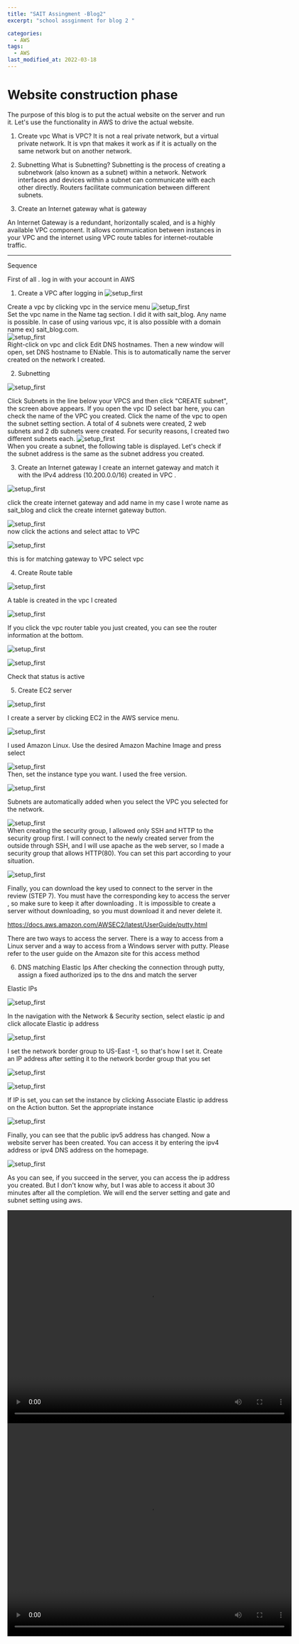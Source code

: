 ```yaml
---
title: "SAIT Assingment -Blog2"
excerpt: "school assginment for blog 2 "

categories:
  - AWS
tags:
  - AWS
last_modified_at: 2022-03-18
---
```


# Website construction phase

The purpose of this blog is to put the actual website on the server and run it. Let's use the functionality in AWS to drive the actual website.



1. Create vpc
     What is VPC?
  It is not a real private network, but a virtual private network.
It is vpn that makes it work as if it is actually on the same network but on another network.

2. Subnetting
     What is Subnetting?
Subnetting is the process of creating a subnetwork (also known as a subnet) within a network. Network interfaces and devices within a subnet can communicate with each other directly. Routers facilitate communication between different subnets.

3. Create an Internet gateway
  what is gateway

  An Internet Gateway is a redundant, horizontally scaled, and is a highly available VPC component. It allows communication between instances in your VPC and the internet using VPC route tables for internet-routable traffic.





---------------------------------------------------------------------------------------
Sequence

First of all . log in with your account in AWS




1. Create a VPC after logging in
  ![setup_first](/image/AWS_blog_2/vpc_1.png)  

Create a vpc by clicking vpc in the service menu
    ![setup_first](/image/AWS_blog_2/vpc_2.png)  
 Set the vpc name in the Name tag section. I did it with sait_blog. Any name is possible. In case of using various vpc, it is also possible with a domain name ex) sait_blog.com.  
   ![setup_first](/image/AWS_blog_2/vpc_3.png)  
Right-click on vpc and click Edit DNS hostnames.
Then a new window will open, set DNS hostname to ENable.
This is to automatically name the server created on the network I created.

2. Subnetting

![setup_first](/image/AWS_blog_2/subnet1.png)  

Click Subnets in the line below your VPCS and then click "CREATE subnet", the screen above appears. If you open the vpc ID select bar here, you can check the name of the VPC you created. Click the name of the vpc to open the subnet setting section. A total of 4 subnets were created, 2 web subnets and 2 db subnets were created. For security reasons, I created two different subnets each.
![setup_first](/image/AWS_blog_2/subnet2.png)  
When you create a subnet, the following table is displayed. Let's check if the subnet address is the same as the subnet address you created.


3. Create an Internet gateway
I  create an internet gateway and match it with the IPv4 address (10.200.0.0/16) created in VPC .

![setup_first](/image/AWS_blog_2/gateway1.png) 

click  the create internet gateway and add name 
in my case I wrote name as sait_blog  and click the create internet gateway button.

![setup_first](/image/AWS_blog_2/gateway2.png)  
now click the actions and select attac to VPC

![setup_first](/image/AWS_blog_2/gateway3.png)  

this is for matching gateway to VPC
select vpc 

4. Create Route table

![setup_first](/image/AWS_blog_2/route1.png)  

A table is created in the vpc I created


![setup_first](/image/AWS_blog_2/route2.png) 

If you click the vpc router table you just created, you can see the router information at the bottom.


![setup_first](/image/AWS_blog_2/route3.png)  

![setup_first](/image/AWS_blog_2/route5.png)  

Check that status is active


5. Create EC2 server 


![setup_first](/image/AWS_blog_2/Ec2.png) 


I create a server by clicking EC2 in the AWS service menu.



 ![setup_first](/image/AWS_blog_2/Ec2_2.png)  

I used Amazon Linux. Use the desired Amazon Machine Image and press select

![setup_first](/image/AWS_blog_2/Ec2_3.png)  
Then, set the instance type you want. I used the free version.


![setup_first](/image/AWS_blog_2/Ec2_4.png)  

Subnets are automatically added when you select the VPC you selected for the network.



![setup_first](/image/AWS_blog_2/Ec2_5.png)  
When creating the security group, I allowed only SSH and HTTP to the security group first. I will connect to the newly created server from the outside through SSH, and I will use apache as the web server, so I made a security group that allows HTTP(80). You can set this part according to your situation.


![setup_first](/image/AWS_blog_2/Ec2_6.png)  

Finally, you can download the key used to connect to the server in the review (STEP 7). You must have the corresponding key to access the server , so make sure to keep it after downloading . It is impossible to create a server without downloading, so you must download it and never delete it.



https://docs.aws.amazon.com/AWSEC2/latest/UserGuide/putty.html

There are two ways to access the server. There is a way to access from a Linux server and a way to access from a Windows server with putty. Please refer to the user guide on the Amazon site for this access method


6. DNS matching Elastic Ips
After checking the connection through putty, assign a fixed authorized ips to the dns and match the server

Elastic IPs



![setup_first](/image/AWS_blog_2/ips_1.png)  

In the navigation with the Network & Security section, select elastic ip and click allocate Elastic ip address

![setup_first](/image/AWS_blog_2/ips_2.png)  

I set the network border group to US-East -1, so that's how I set it. Create an IP address after setting it to the network border group that you set

![setup_first](/image/AWS_blog_2/ips_3.png)  


![setup_first](/image/AWS_blog_2/ips_4.png)  

If IP is set, you can set the instance by clicking Associate Elastic ip address on the Action button. Set the appropriate instance

![setup_first](/image/AWS_blog_2/ips_5.png)  


Finally, you can see that the public ipv5 address has changed. Now a website server has been created. You can access it by entering the ipv4 address or ipv4 DNS address on the homepage.



![setup_first](/image/AWS_blog_2/last.png)  


As you can see, if you succeed in the server, you can access the ip address you created. But I don't know why, but I was able to access it about 30 minutes after all the completion. We will end the server setting and gate and subnet setting using aws.



<video width="640" height="480" controls>
   <source src="/video/aws_1.mp4" type="video/mp4">
   </video>  

   <video width="640" height="480" controls>
   <source src="/video/aws_2.mp4" type="video/mp4">
   </video>  
   